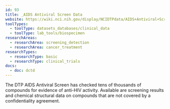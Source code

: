 ```yaml
---
id: 93
title: _AIDS Antiviral Screen Data
website: https://wiki.nci.nih.gov/display/NCIDTPdata/AIDS+Antiviral+Screen+Data
toolTypes:
  - toolType: datasets_databases/clinical_data
  - toolType: lab_tools/biospecimen
researchAreas:
  - researchArea: screening_detection
  - researchArea: cancer_treatment
researchTypes:
  - researchType: basic
  - researchType: clinical_trials
docs:
  - doc: dctd
---
```

The DTP AIDS Antiviral Screen has checked tens of thousands of compounds for evidence of anti-HIV activity. Available are screening results and chemical structural data on compounds that are not covered by a confidentiality agreement.
